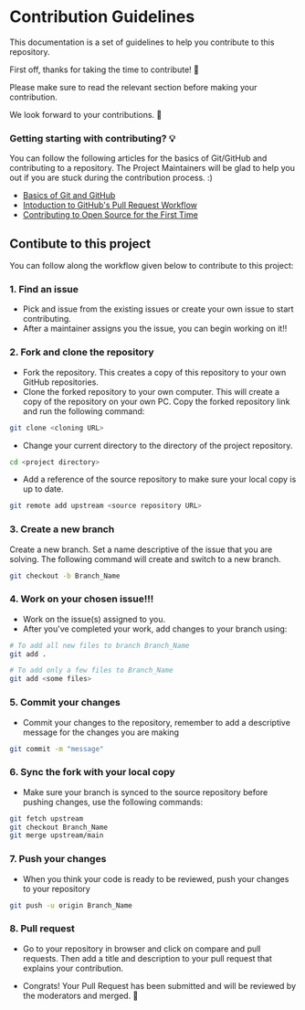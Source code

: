 # Contribution Guidelines

This documentation is a set of guidelines to help you contribute to this repository.

First off, thanks for taking the time to contribute!  🙌

Please make sure to read the relevant section before making your contribution.

We look forward to your contributions. 🎉

### Getting starting with contributing? 💡

You can follow the following articles for the basics of Git/GitHub and contributing to a repository.
The Project Maintainers will be glad to help you out if you are stuck during the contribution process. :)

- [Basics of Git and GitHub](https://towardsdatascience.com/getting-started-with-git-and-github-6fcd0f2d4ac6)
- [Intoduction to GitHub's Pull Request Workflow](https://docs.github.com/en/get-started/start-your-journey/hello-world)
- [Contributing to Open Source for the First Time](https://www.youtube.com/watch?v=c6b6B9oN4Vg)

## Contibute to this project 

You can follow along the workflow given below to contribute to this project:

### 1. Find an issue

- Pick and issue from the existing issues or create your own issue to start contributing.
- After a maintainer assigns you the issue, you can begin working on it!!

### 2. Fork and clone the repository

- Fork the repository. This creates a copy of this repository to your own GitHub repositories.
- Clone the forked repository to your own computer. This will create a copy of the repository on your own PC. Copy the forked repository link and run the following command:
```bash
git clone <cloning URL>
```
- Change your current directory to the directory of the project repository.
```bash
cd <project directory>
```
- Add a reference of the source repository to make sure your local copy is up to date.
```bash
git remote add upstream <source repository URL>
``` 

### 3. Create a new branch

Create a new branch. Set a name descriptive of the issue that you are solving. The following command will create and switch to a new branch.

```bash
git checkout -b Branch_Name
```

### 4. Work on your chosen issue!!!

- Work on the issue(s) assigned to you.
- After you've completed your work, add changes to your branch using:

```bash  
# To add all new files to branch Branch_Name  
git add .  

# To add only a few files to Branch_Name
git add <some files>
```

### 5. Commit your changes

- Commit your changes to the repository, remember to add a descriptive message for the changes you are making

```bash 
git commit -m "message"  
```

### 6. Sync the fork with your local copy

- Make sure your branch is synced to the source repository before pushing changes, use the following commands:

```bash
git fetch upstream
git checkout Branch_Name
git merge upstream/main
```

### 7. Push your changes

- When you think your code is ready to be reviewed, push your changes to your repository

```bash
git push -u origin Branch_Name
```

### 8. Pull request

- Go to your repository in browser and click on compare and pull requests.
Then add a title and description to your pull request that explains your contribution. 


- Congrats! Your Pull Request has been submitted and will be reviewed by the moderators and merged. 🥳
